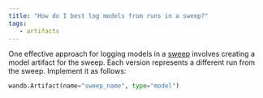 ```yaml
---
title: "How do I best log models from runs in a sweep?"
tags:
   - artifacts
---
```

One effective approach for logging models in a [sweep](../guides/sweeps/intro.md) involves creating a model artifact for the sweep. Each version represents a different run from the sweep. Implement it as follows:

```python
wandb.Artifact(name="sweep_name", type="model")
```